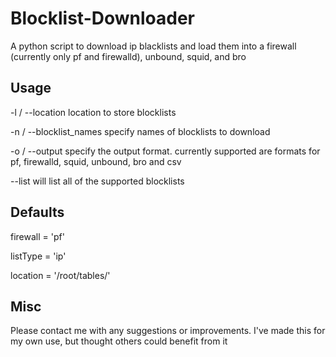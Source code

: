Blocklist-Downloader
====================

A python script to download ip blacklists and load them into a firewall (currently only pf and firewalld), unbound, squid, and bro

## Usage ##
-l / --location location to store blocklists 

-n / --blocklist_names specify names of blocklists to download

-o / --output specify the output format. currently supported are formats for pf, firewalld, squid, unbound, bro and csv

--list will list all of the supported blocklists

## Defaults ##
firewall = 'pf'

listType = 'ip'

location = '/root/tables/'

## Misc ##
Please contact me with any suggestions or improvements.  I've made this for my own use, but thought others could benefit from it
